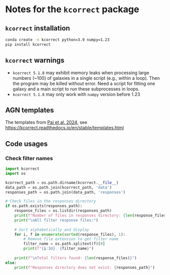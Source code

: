 # Notes for the `kcorrect` package

## `kcorrect` installation


```bash
conda create -n kcorrect python=3.9 numpy=1.23
pip install kcorrect
```

## `kcorrect` warnings
- `kcorrect 5.1.8` may exhibit memory leaks when processing large numbers (~100) of galaxies in a single script (e.g., within a loop). Then the program may be killed without error. Need a script for fitting one galaxy and a main script to run these subprocesses in loops.
- `kcorrect 5.1.8` may only work with `numpy` version before 1.23

## AGN templates
The templates from [Pai et al. 2024](https://ui.adsabs.harvard.edu/abs/2024ApJ...977..102P/abstract), 
see https://kcorrect.readthedocs.io/en/stable/templates.html


## Code usages
### Check filter names
```python
import kcorrect
import os

kcorrect_path = os.path.dirname(kcorrect.__file__)
data_path = os.path.join(kcorrect_path, 'data')
responses_path = os.path.join(data_path, 'responses')

# Check files in the responses directory
if os.path.exists(responses_path):
    response_files = os.listdir(responses_path)
    print(f"Number of files in responses directory: {len(response_files)}")
    print("\nAll filter response files:")
    
    # Sort alphabetically and display
    for i, f in enumerate(sorted(response_files), 1):
        # Remove file extension to get filter name
        filter_name = os.path.splitext(f)[0]
        print(f"{i:3d}. {filter_name}")
    
    print(f"\nTotal filters found: {len(response_files)}")
else:
    print(f"Responses directory does not exist: {responses_path}")
```
